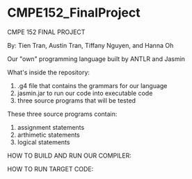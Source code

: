 # CMPE152_FinalProject
CMPE 152 FINAL PROJECT

By: Tien Tran, Austin Tran, Tiffany Nguyen, and Hanna Oh

Our "own" programming language built by ANTLR and Jasmin


What's inside the repository:
1. .g4 file that contains the grammars for our language
2. jasmin.jar to run our code into executable code
3. three source programs that will be tested

These three source programs contain:
1. assignment statements
2. arthimetic statements
3. logical statements

HOW TO BUILD AND RUN OUR COMPILER:

HOW TO RUN TARGET CODE:
